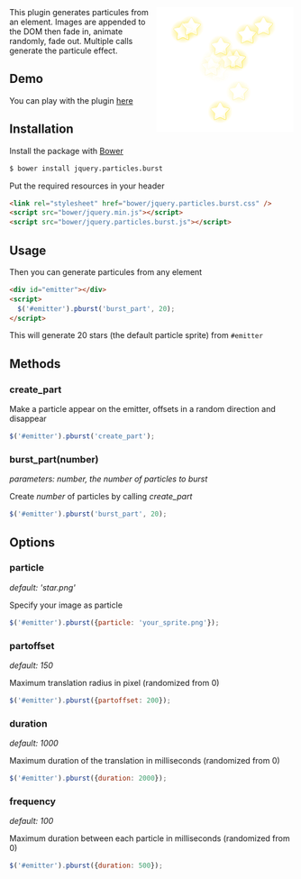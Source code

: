 <img align="right" width="243" height="221" src="pburst_screenshot.png" alt="Screenshot">
This plugin generates particules from an element.  
Images are appended to the DOM then fade in, animate randomly, fade out.  
Multiple calls generate the particule effect.

## Demo

You can play with the plugin [here](http://pburst.gprod.net)

## Installation

Install the package with [Bower](http://bower.io/)

```bash
$ bower install jquery.particles.burst
```

Put the required resources in your header

```html
<link rel="stylesheet" href="bower/jquery.particles.burst.css" />
<script src="bower/jquery.min.js"></script>
<script src="bower/jquery.particles.burst.js"></script>
```

## Usage

Then you can generate particules from any element

```html
<div id="emitter"></div>
<script>
  $('#emitter').pburst('burst_part', 20);
</script>
```

This will generate 20 stars (the default particle sprite) from `#emitter`

## Methods

### create_part

Make a particle appear on the emitter, offsets in a random direction and disappear

```javascript
$('#emitter').pburst('create_part');
```

### burst_part(number)

_parameters: number, the number of particles to burst_

Create _number_ of particles by calling _create_part_

```javascript
$('#emitter').pburst('burst_part', 20);
```

## Options

### particle

_default: 'star.png'_

Specify your image as particle

```javascript
$('#emitter').pburst({particle: 'your_sprite.png'});
```

### partoffset

_default: 150_

Maximum translation radius in pixel (randomized from 0)

```javascript
$('#emitter').pburst({partoffset: 200});
```

### duration

_default: 1000_

Maximum duration of the translation in milliseconds (randomized from 0)

```javascript
$('#emitter').pburst({duration: 2000});
```

### frequency

_default: 100_

Maximum duration between each particle in milliseconds (randomized from 0)

```javascript
$('#emitter').pburst({duration: 500});
```

